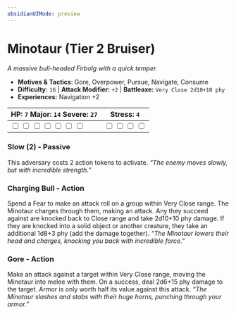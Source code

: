 ```yaml
---
obsidianUIMode: preview
---
```

# Minotaur (Tier 2 Bruiser)

*A massive bull-headed Firbolg with a quick temper.*

- **Motives & Tactics**: Gore, Overpower, Pursue, Navigate, Consume
- **Difficulty:** `16` | **Attack Modifier:** `+2` | **Battleaxe:** `Very Close 2d10+10 phy`
- **Experiences:** Navigation +2

| HP: `7` Major: `14` Severe: `27` | Stress: `4` |
|--|--|
|  <input type="checkbox" unchecked id="fa2db802"> <input type="checkbox" unchecked id="1b810329"> <input type="checkbox" unchecked id="b2585366"> <input type="checkbox" unchecked id="6b7f3ee3"> <input type="checkbox" unchecked id="6358cb85"> <input type="checkbox" unchecked id="d8f4fc23"> <input type="checkbox" unchecked id="3c267b27"> |  <input type="checkbox" unchecked id="a2577ba1"> <input type="checkbox" unchecked id="c42f7bcc"> <input type="checkbox" unchecked id="0c432aa9"> <input type="checkbox" unchecked id="8974d510"> |

### Slow (2) - Passive

This adversary costs 2 action tokens to activate. *“The enemy moves slowly, but with incredible strength.”*

### Charging Bull - Action

Spend a Fear to make an attack roll on a group within Very Close range. The Minotaur charges through them, making an attack. Any they succeed against are knocked back to Close range and take 2d10+10 phy damage. If they are knocked into a solid object or another creature, they take an additional 1d8+3 phy (add the damage together). *“The Minotaur lowers their head and charges, knocking you back with incredible force.”*

### Gore - Action

Make an attack against a target within Very Close range, moving the Minotaur into melee with them. On a success, deal 2d6+15 phy damage to the target. Armor is only worth half its value against this attack. *“The Minotaur slashes and stabs with their huge horns, punching through your armor.”*




